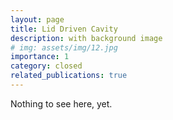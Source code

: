 ```yaml
---
layout: page
title: Lid Driven Cavity
description: with background image
# img: assets/img/12.jpg
importance: 1
category: closed
related_publications: true
---
```


Nothing to see here, yet.
